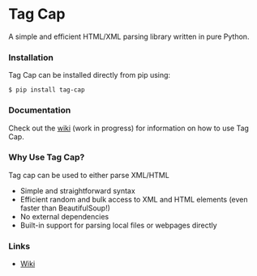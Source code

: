 # Tag Cap
A simple and efficient HTML/XML parsing library written in pure Python.

### Installation
Tag Cap can be installed directly from pip using:
```
$ pip install tag-cap
```

### Documentation
Check out the [wiki](https://github.com/JackCSheehan/tag-cap/wiki) (work in progress) for information on how to use Tag Cap. 

### Why Use Tag Cap?
Tag cap can be used to either parse XML/HTML
- Simple and straightforward syntax
- Efficient random and bulk access to XML and HTML elements (even faster than BeautifulSoup!)
- No external dependencies
- Built-in support for parsing local files or webpages directly

### Links
- [Wiki](https://github.com/JackCSheehan/tag-cap/wiki)